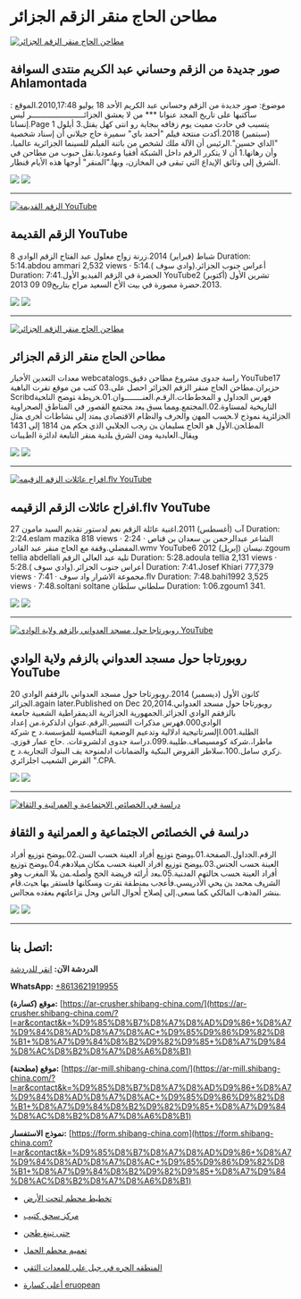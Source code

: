 # مطاحن الحاج منقر الزقم الجزائر

<a href="https://swt.shibang-china.com/?l=ar&img&k=%D9%85%D8%B7%D8%A7%D8%AD%D9%86+%D8%A7%D9%84%D8%AD%D8%A7%D8%AC+%D9%85%D9%86%D9%82%D8%B1+%D8%A7%D9%84%D8%B2%D9%82%D9%85+%D8%A7%D9%84%D8%AC%D8%B2%D8%A7%D8%A6%D8%B1" target="_blank">![مطاحن الحاج منقر الزقم الجزائر](http://static.shibang-china.com/all-800x300/995.jpg)</a>

## صور جديدة من الزقم وحساني عبد الكريم منتدى السوافة Ahlamontada
موضوع: صور جديدة من الزقم وحساني عبد الكريم الأحد 18 يوليو 2010,17:48.الموقع : سأكتبها على تاريخ المجد عنوانا *** من لا يعشق الجزائـــــــــــــــــــــــر ليس إنسانا.Page 1 يتسبب في حادث مميت يوم زفافه ببجاية رو انتی کهل يقتل.3 أيلول (سبتمبر) 2018.أكدت منتجة فيلم &quot;أحمد باي&quot; سميرة حاج جيلاني أن إسناد شخصية &quot;الداي حسين&quot;.الرئيس أن الآلة ملك لشخص من باتنة الفيلم للسينما الجزائرية عالميا، وأن رهانها.1 أن لا يتكرر الرقم داخل الشبكة أفقيا وعموديا.نقل حبوب من مطاحن في الشرق إلى وثائق الإيداع التي تبقى في المخازن، وبها.&quot;المنقر&quot; أوجها هذه الأيام قنطار.


<a href="https://whatsapp.shibangsoft.com/WhatsApp.php" target="_blank" title="WhatsApp">![](http://static.shibang-china.com/icon/whatsapp.png)</a> <a href="https://swt.shibang-china.com/?l=ar&icon&k=%D9%85%D8%B7%D8%A7%D8%AD%D9%86+%D8%A7%D9%84%D8%AD%D8%A7%D8%AC+%D9%85%D9%86%D9%82%D8%B1+%D8%A7%D9%84%D8%B2%D9%82%D9%85+%D8%A7%D9%84%D8%AC%D8%B2%D8%A7%D8%A6%D8%B1" target="_blank">![](http://static.shibang-china.com/icon/chat-ar.png)</a>

---

<a href="https://swt.shibang-china.com/?l=ar&img&k=%D9%85%D8%B7%D8%A7%D8%AD%D9%86+%D8%A7%D9%84%D8%AD%D8%A7%D8%AC+%D9%85%D9%86%D9%82%D8%B1+%D8%A7%D9%84%D8%B2%D9%82%D9%85+%D8%A7%D9%84%D8%AC%D8%B2%D8%A7%D8%A6%D8%B1" target="_blank">![الزقم القديمة YouTube](http://static.shibang-china.com/all-800x300/857.jpg)</a>

## الزقم القديمة YouTube
8 شباط (فبراير) 2014.زرنة زواج معلول عبد الفتاح الزقم الوادي Duration: 5:14.abdou ammari 2,532 views &middot; 5:14.أعراس جنوب الجزائر.(وادي سوف ) Duration: 7:41.الحضرة في الزقم الفيديو الأول YouTube2 تشرين الأول (أكتوبر) 2013.حضرة مصورة في بيت الأخ السعيد مراح بتاريخ09 09 2013.


<a href="https://whatsapp.shibangsoft.com/WhatsApp.php" target="_blank" title="WhatsApp">![](http://static.shibang-china.com/icon/whatsapp.png)</a> <a href="https://swt.shibang-china.com/?l=ar&icon&k=%D9%85%D8%B7%D8%A7%D8%AD%D9%86+%D8%A7%D9%84%D8%AD%D8%A7%D8%AC+%D9%85%D9%86%D9%82%D8%B1+%D8%A7%D9%84%D8%B2%D9%82%D9%85+%D8%A7%D9%84%D8%AC%D8%B2%D8%A7%D8%A6%D8%B1" target="_blank">![](http://static.shibang-china.com/icon/chat-ar.png)</a>

---

<a href="https://swt.shibang-china.com/?l=ar&img&k=%D9%85%D8%B7%D8%A7%D8%AD%D9%86+%D8%A7%D9%84%D8%AD%D8%A7%D8%AC+%D9%85%D9%86%D9%82%D8%B1+%D8%A7%D9%84%D8%B2%D9%82%D9%85+%D8%A7%D9%84%D8%AC%D8%B2%D8%A7%D8%A6%D8%B1" target="_blank">![مطاحن الحاج منقر الزقم الجزائر](http://static.shibang-china.com/all-800x300/1077.jpg)</a>

## مطاحن الحاج منقر الزقم الجزائر
معدات التعدين الأخبار webcatalogs.راسة جدوى مشروع مطاحن دقيق YouTube17 حزيران.مطاحن الحاج منقر الزقم الجزائر احصل على.03 كتب من موقع تقرت الباهية Scribdﻓﻬﺭﺱ ﺍﻟﺠﺩﺍﻭل ﻭ ﺍﻟﻤﺨﻁﻁﺎﺕ.ﺍﻟﺭﻗـﻡ.ﺍﻟﻌﻨــــــــﻭﺍﻥ.01.ﺨﺭﻴﻁﺔ ﺘﻭﻀﺢ ﺍﻟﻨﺎﺤﻴﺔ ﺍﻟﺘﺎﺭﻴﺨﻴﺔ ﻟﻤﺴﺘﺎﻭﺓ.02.ﺍﻟﻤﺠﺘﻤﻊ.ﻭﻤﻤﺎ ﺴﺒﻕ ﻴﻌﺩ ﻤﺠﺘﻤﻊ ﺍﻟﻘﺼﻭﺭ ﻓﻲ ﺍﻟﻤﻨﺎﻁﻕ ﺍﻟﺼﺤﺭﺍﻭﻴﺔ ﺍﻟﺠﺯﺍﺌﺭﻴﺔ ﻨﻤﻭﺫﺝ ﻻ.ﺤﺴﺏ ﺍﻟﻤﻬﻥ ﻭﺍﻟﺤﺭﻑ ﻭﺍﻟﻨﻅﺎﻡ ﺍﻻﻗﺘﺼﺎﺩﻱ ﻴﻤﺘﺩ ﺇﻟﻰ ﻨﺸﺎﻁﺎﺕ ﺃﺨﺭﻯ ﻤﺜل ﺍﻟﻤﻁﺎﺤﻥ.ﺍﻷﻭل ﻫﻭ ﺍﻟﺤﺎﺝ ﺴﻠﻴﻤﺎﻥ ﺒﻥ ﺭﺠﺏ ﺍﻟﺠﻼﺒﻲ ﺍﻟﺫﻱ ﺤﻜﻡ ﻤﻥ 1814 ﺇﻟﻰ 1431 ﻭﻴﻘﺎل.ﺍﻟﻌﺎﺒﺩﻴﺔ ﻭﻤﻥ ﺍﻟﺸﺭﻕ ﺒﻠﺩﻴﺔ ﻤﻨﻘﺭ ﺍﻟﺘﺎﺒﻌﺔ ﻟﺩﺍﺌﺭﺓ ﺍﻟﻁﻴﺒﺎﺕ


<a href="https://whatsapp.shibangsoft.com/WhatsApp.php" target="_blank" title="WhatsApp">![](http://static.shibang-china.com/icon/whatsapp.png)</a> <a href="https://swt.shibang-china.com/?l=ar&icon&k=%D9%85%D8%B7%D8%A7%D8%AD%D9%86+%D8%A7%D9%84%D8%AD%D8%A7%D8%AC+%D9%85%D9%86%D9%82%D8%B1+%D8%A7%D9%84%D8%B2%D9%82%D9%85+%D8%A7%D9%84%D8%AC%D8%B2%D8%A7%D8%A6%D8%B1" target="_blank">![](http://static.shibang-china.com/icon/chat-ar.png)</a>

---

<a href="https://swt.shibang-china.com/?l=ar&img&k=%D9%85%D8%B7%D8%A7%D8%AD%D9%86+%D8%A7%D9%84%D8%AD%D8%A7%D8%AC+%D9%85%D9%86%D9%82%D8%B1+%D8%A7%D9%84%D8%B2%D9%82%D9%85+%D8%A7%D9%84%D8%AC%D8%B2%D8%A7%D8%A6%D8%B1" target="_blank">![افراح عائلات الزقم الزقيمه.flv YouTube](http://static.shibang-china.com/all-800x300/6.jpg)</a>

## افراح عائلات الزقم الزقيمه.flv YouTube
27 آب (أغسطس) 2011.اغنية عائلة الزقم نعم لدستور تقديم السيد مامون Duration: 2:24.eslam mazika 818 views &middot; 2:24 &middot; الشاعر عبدالرحمن بن سعدان بن قناص المفضلي.وقفة مع الحاج منقر عبد القادر.wmv YouTube6 نيسان (إبريل) 2012.zgoum tellia abdellali تلية عبد العالي الزقم Duration: 5:28.adoula tellia 2,131 views &middot; 5:28.أعراس جنوب الجزائر.(وادي سوف ) Duration: 7:41.Josef Khiari 777,379 views &middot; 7:41 &middot; مجموعة الاشرار واد سوف.flv Duration: 7:48.bahi1992 3,525 views &middot; 7:48.soltani soltane سلطاني سلطان Duration: 1:06.zgoum1 341.


<a href="https://whatsapp.shibangsoft.com/WhatsApp.php" target="_blank" title="WhatsApp">![](http://static.shibang-china.com/icon/whatsapp.png)</a> <a href="https://swt.shibang-china.com/?l=ar&icon&k=%D9%85%D8%B7%D8%A7%D8%AD%D9%86+%D8%A7%D9%84%D8%AD%D8%A7%D8%AC+%D9%85%D9%86%D9%82%D8%B1+%D8%A7%D9%84%D8%B2%D9%82%D9%85+%D8%A7%D9%84%D8%AC%D8%B2%D8%A7%D8%A6%D8%B1" target="_blank">![](http://static.shibang-china.com/icon/chat-ar.png)</a>

---

<a href="https://swt.shibang-china.com/?l=ar&img&k=%D9%85%D8%B7%D8%A7%D8%AD%D9%86+%D8%A7%D9%84%D8%AD%D8%A7%D8%AC+%D9%85%D9%86%D9%82%D8%B1+%D8%A7%D9%84%D8%B2%D9%82%D9%85+%D8%A7%D9%84%D8%AC%D8%B2%D8%A7%D8%A6%D8%B1" target="_blank">![روبورتاجا حول مسجد العدواني بالزفم ولاية الوادي YouTube](http://static.shibang-china.com/all-800x300/1489.jpg)</a>

## روبورتاجا حول مسجد العدواني بالزفم ولاية الوادي YouTube
20 كانون الأول (ديسمبر) 2014.روبورتاجا حول مسجد العدواني بالزفقم الوادي الجزائر.again later.Published on Dec 20,2014.روبورتاجا حول مسجد العدواني بالزفقم الوادي الجزائر.الجمهورية الجزائرية الديمقراطية الشعبية جامعة الوادي000.فهرس مذكرات التسيير.الرقم.عنوان ادلذكرة.من إعداد الطلبة.001.اإلسرتاتيجية ادلالية وتدعيم الوضعية التنافسية للمؤسسة.د ح شركة ماطرا،.شركة كومسيصاف.طليبة.099.دراسة جدوى ادلشروعات. .حاج عمار فوزي. .زكري سامل.100.سلاطر القروض البنكية والضمانات ادلمنوحة يف البنوك التجارية.د ح القرض الشعيب اجلزائري &quot;.CPA.


<a href="https://whatsapp.shibangsoft.com/WhatsApp.php" target="_blank" title="WhatsApp">![](http://static.shibang-china.com/icon/whatsapp.png)</a> <a href="https://swt.shibang-china.com/?l=ar&icon&k=%D9%85%D8%B7%D8%A7%D8%AD%D9%86+%D8%A7%D9%84%D8%AD%D8%A7%D8%AC+%D9%85%D9%86%D9%82%D8%B1+%D8%A7%D9%84%D8%B2%D9%82%D9%85+%D8%A7%D9%84%D8%AC%D8%B2%D8%A7%D8%A6%D8%B1" target="_blank">![](http://static.shibang-china.com/icon/chat-ar.png)</a>

---

<a href="https://swt.shibang-china.com/?l=ar&img&k=%D9%85%D8%B7%D8%A7%D8%AD%D9%86+%D8%A7%D9%84%D8%AD%D8%A7%D8%AC+%D9%85%D9%86%D9%82%D8%B1+%D8%A7%D9%84%D8%B2%D9%82%D9%85+%D8%A7%D9%84%D8%AC%D8%B2%D8%A7%D8%A6%D8%B1" target="_blank">![ﺩﺭﺍﺴﺔ ﻓﻲ ﺍﻟﺨﺼﺎﺌﺹ ﺍﻻﺠﺘﻤﺎﻋﻴﺔ ﻭ ﺍﻟﻌﻤﺭﺍﻨﻴﺔ ﻭ ﺍﻟﺜﻘﺎﻓ](http://static.shibang-china.com/all-800x300/570.jpg)</a>

## ﺩﺭﺍﺴﺔ ﻓﻲ ﺍﻟﺨﺼﺎﺌﺹ ﺍﻻﺠﺘﻤﺎﻋﻴﺔ ﻭ ﺍﻟﻌﻤﺭﺍﻨﻴﺔ ﻭ ﺍﻟﺜﻘﺎﻓ
ﺍﻟﺭﻗﻡ.ﺍﻟﺠﺩﺍﻭل.ﺍﻟﺼﻔﺤﺔ.01.ﻴﻭﻀﺢ ﺘﻭﺯﻴﻊ ﺃﻓﺭﺍﺩ ﺍﻟﻌﻴﻨﺔ ﺤﺴﺏ ﺍﻟﺴﻥ.02.ﻴﻭﻀﺢ ﺘﻭﺯﻴﻊ ﺃﻓﺭﺍﺩ ﺍﻟﻌﻴﻨﺔ ﺤﺴﺏ ﺍﻟﺠﻨﺱ.03.ﻴﻭﻀﺢ ﺘﻭﺯﻴﻊ ﺃﻓﺭﺍﺩ ﺍﻟﻌﻴﻨﺔ ﺤﺴﺏ ﻤﻜﺎﻥ ﻤﻴﻼﺩﻫﻡ.04.ﻴﻭﻀﺢ ﺘﻭﺯﻴﻊ ﺃﻓﺭﺍﺩ ﺍﻟﻌﻴﻨﺔ ﺤﺴﺏ ﺤﺎﻟﺘﻬﻡ ﺍﻟﻤﺩﻨﻴﺔ.05.ﺒﻌﺩ ﺃﺭﺍﺌﻪ ﻓﺭﻴﻀﺔ ﺍﻟﺤﺞ ﻭﺃﺼﻠﻪ.ﻤﻥ ﺒﻼ ﺍﻟﻤﻐﺭﺏ ﻭﻫﻭ ﺍﻟﺸﺭﻴﻑ ﻤﺤﻤﺩ ﺒﻥ ﻴﺤﻲ ﺍﻷﺩﺭﻴﺴﻲ.ﻓﺄﻋﺠﺏ ﺒﻤﻨﻁﻘﺔ ﺘﻘﺭﺕ ﻭﺴﻜﺎﻨﻬﺎ ﻓﺎﺴﺘﻘﺭ ﺒﻬﺎ ﺤﻴﺙ.ﻗﺎﻡ ﺒﻨﺸﺭ ﺍﻟﻤﺫﻫﺏ ﺍﻟﻤﺎﻟﻜﻲ ﻜﻤﺎ ﺴﻌﻰ.ﺇﻟﻰ ﺇﺼﻼﺡ ﺃﺤﻭﺍل ﺍﻟﻨﺎﺱ ﻭﺤل ﻨﺯﺍﻋﺎﺘﻬﻡ ﺒﻌﻘﺩﻩ ﻤﺠﺎﻟﺱ.

<a href="https://whatsapp.shibangsoft.com/WhatsApp.php" target="_blank" title="WhatsApp">![](http://static.shibang-china.com/icon/whatsapp.png)</a> <a href="https://swt.shibang-china.com/?l=ar&icon&k=%D9%85%D8%B7%D8%A7%D8%AD%D9%86+%D8%A7%D9%84%D8%AD%D8%A7%D8%AC+%D9%85%D9%86%D9%82%D8%B1+%D8%A7%D9%84%D8%B2%D9%82%D9%85+%D8%A7%D9%84%D8%AC%D8%B2%D8%A7%D8%A6%D8%B1" target="_blank">![](http://static.shibang-china.com/icon/chat-ar.png)</a>

---
## اتصل بنا:

**الدردشة الآن:** [انقر للدردشة](https://swt.shibang-china.com?l=ar&contact&k=%D9%85%D8%B7%D8%A7%D8%AD%D9%86+%D8%A7%D9%84%D8%AD%D8%A7%D8%AC+%D9%85%D9%86%D9%82%D8%B1+%D8%A7%D9%84%D8%B2%D9%82%D9%85+%D8%A7%D9%84%D8%AC%D8%B2%D8%A7%D8%A6%D8%B1)

**WhatsApp:**  [+8613621919955](https://whatsapp.shibangsoft.com/WhatsApp.php)

**موقع (كسارة):** [https://ar-crusher.shibang-china.com/](https://ar-crusher.shibang-china.com/?l=ar&contact&k=%D9%85%D8%B7%D8%A7%D8%AD%D9%86+%D8%A7%D9%84%D8%AD%D8%A7%D8%AC+%D9%85%D9%86%D9%82%D8%B1+%D8%A7%D9%84%D8%B2%D9%82%D9%85+%D8%A7%D9%84%D8%AC%D8%B2%D8%A7%D8%A6%D8%B1)

**موقع (مطحنة):** [https://ar-mill.shibang-china.com/](https://ar-mill.shibang-china.com/?l=ar&contact&k=%D9%85%D8%B7%D8%A7%D8%AD%D9%86+%D8%A7%D9%84%D8%AD%D8%A7%D8%AC+%D9%85%D9%86%D9%82%D8%B1+%D8%A7%D9%84%D8%B2%D9%82%D9%85+%D8%A7%D9%84%D8%AC%D8%B2%D8%A7%D8%A6%D8%B1)

**نموذج الاستفسار:** [https://form.shibang-china.com](https://form.shibang-china.com?l=ar&contact&k=%D9%85%D8%B7%D8%A7%D8%AD%D9%86+%D8%A7%D9%84%D8%AD%D8%A7%D8%AC+%D9%85%D9%86%D9%82%D8%B1+%D8%A7%D9%84%D8%B2%D9%82%D9%85+%D8%A7%D9%84%D8%AC%D8%B2%D8%A7%D8%A6%D8%B1)

* [تخطيط محطم لتحت الأرض](../22/%D8%AA%D8%AE%D8%B7%D9%8A%D8%B7%20%D9%85%D8%AD%D8%B7%D9%85%20%D9%84%D8%AA%D8%AD%D8%AA%20%D8%A7%D9%84%D8%A3%D8%B1%D8%B6.md)

* [مركز سحق كتيب](../25/%D9%85%D8%B1%D9%83%D8%B2%20%D8%B3%D8%AD%D9%82%20%D9%83%D8%AA%D9%8A%D8%A8.md)

* [حتى تينغ طحن](../23/%D8%AD%D8%AA%D9%89%20%D8%AA%D9%8A%D9%86%D8%BA%20%D8%B7%D8%AD%D9%86.md)

* [تعميم محطم الحمل](../25/%D8%AA%D8%B9%D9%85%D9%8A%D9%85%20%D9%85%D8%AD%D8%B7%D9%85%20%D8%A7%D9%84%D8%AD%D9%85%D9%84.md)

* [المنطقه الحره في جبل علي للمعدات الثقي](../22/%D8%A7%D9%84%D9%85%D9%86%D8%B7%D9%82%D9%87%20%D8%A7%D9%84%D8%AD%D8%B1%D9%87%20%D9%81%D9%8A%20%D8%AC%D8%A8%D9%84%20%D8%B9%D9%84%D9%8A%20%D9%84%D9%84%D9%85%D8%B9%D8%AF%D8%A7%D8%AA%20%D8%A7%D9%84%D8%AB%D9%82%D9%8A.md)

* [أعلى كسارة eruopean](../24/%D8%A3%D8%B9%D9%84%D9%89%20%D9%83%D8%B3%D8%A7%D8%B1%D8%A9%20eruopean.md)